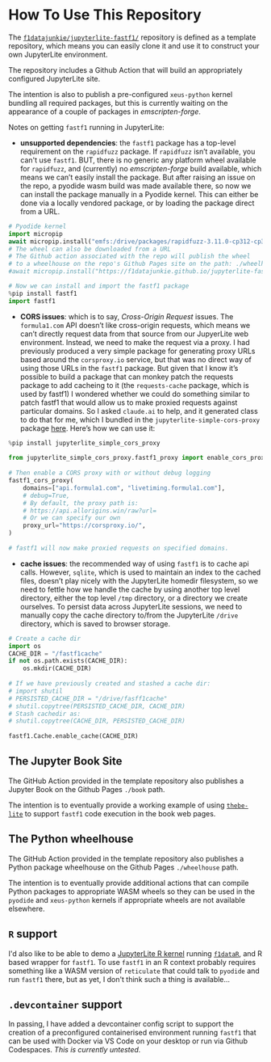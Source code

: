 # How To Use This Repository

The [`f1datajunkie/jupyterlite-fastf1/`](https://github.com/f1datajunkie/jupyterlite-fastf1/) repository is defined as a template repository, which means you can easily clone it and use it to construct your own JupyterLite environment.

The repository includes a Github Action that will build an appropriately configured JupyterLite site.

The intention is also to publish a pre-configured `xeus-python` kernel bundling all required packages, but this is currently waiting on the appearance of a couple of packages in *emscripten-forge*.

Notes on getting `fastf1` running in JupyterLite:

- __unsupported dependencies__: the `fastf1` package has a top-level requirement on the `rapidfuzz` package. If `rapidfuzz` isn’t available, you can't use `fastf1`. BUT, there is no generic any platform wheel available for `rapidfuzz`, and (currently) no *emscripten-forge* build available, which means we can’t easily install the package. But after raising an issue on the repo, a pyodide wasm build was made available there, so now we can install the package manually in a Pyodide kernel. This can either be done via a locally vendored package, or by loading the package direct from a URL.

```python
# Pyodide kernel
import micropip
await micropip.install("emfs:/drive/packages/rapidfuzz-3.11.0-cp312-cp312-pyodide_2024_0_wasm32.whl")
# The wheel can also be downloaded from a URL
# The Github action associated with the repo will publish the wheel
# to a wheelhouse on the repo's Github Pages site on the path: ./wheelhouse/
#await micropip.install("https://f1datajunkie.github.io/jupyterlite-fastf1/wheelhouse/rapidfuzz-3.11.0-cp312-cp312-pyodide_2024_0_wasm32.whl")

# Now we can install and import the fastf1 package
%pip install fastf1
import fastf1
```

- __CORS issues__: which is to say, *Cross-Origin Request* issues. The `formula1.com` API doesn’t like cross-origin requests, which means we can’t directly request data from that source from our JupyerLite web environment. Instead, we need to make the request via a proxy. I had previously produced a very simple package for generating proxy URLs based around the `corsproxy.io` service, but that was no direct way of using those URLs in the `fastf1` package. But given that I know it’s possible to build a package that can monkey patch the requests package to add cacheing to it (the `requests-cache` package, which is used by fastf1) I wondered whether we could do something similar to patch fastf1 that would allow us to make proxied requests against particular domains. So I asked `claude.ai` to help, and it generated class to do that for me, which I bundled in the `jupyterlite-simple-cors-proxy` package [here](https://github.com/innovationOUtside/jupyterlite-simple-cors-proxy/blob/main/jupyterlite_simple_cors_proxy/fastf1_proxy.py). Here’s how we can use it:

```python
%pip install jupyterlite_simple_cors_proxy
 
from jupyterlite_simple_cors_proxy.fastf1_proxy import enable_cors_proxy as fastf1_cors_proxy
 
# Then enable a CORS proxy with or without debug logging
fastf1_cors_proxy(
    domains=["api.formula1.com", "livetiming.formula1.com"],
    # debug=True,
    # By default, the proxy path is:
    # https://api.allorigins.win/raw?url=
    # Or we can specify our own
    proxy_url="https://corsproxy.io/",
)
 
# fastf1 will now make proxied requests on specified domains.
```

- __cache issues__: the recommended way of using `fastf1` is to cache api calls. However, `sqlite`, which is used to maintain an index to the cached files, doesn’t play nicely with the JupyterLite homedir filesystem, so we need to fettle how we handle the cache by using another top level directory, either the top level `/tmp` directory, or a directory we create ourselves. To persist data across JupyterLite sessions, we need to manually copy the cache directory to/from the JupyterLite `/drive` directory, which is saved to browser storage.

```python
# Create a cache dir
import os
CACHE_DIR = "/fastf1cache"
if not os.path.exists(CACHE_DIR):
    os.mkdir(CACHE_DIR)
 
# If we have previously created and stashed a cache dir:
# import shutil
# PERSISTED_CACHE_DIR = "/drive/fasff1cache"
# shutil.copytree(PERSISTED_CACHE_DIR, CACHE_DIR)
# Stash cachedir as:
# shutil.copytree(CACHE_DIR, PERSISTED_CACHE_DIR)
 
fastf1.Cache.enable_cache(CACHE_DIR)
```

## The Jupyter Book Site

The GitHub Action provided in the template repository also publishes a Jupyter Book on the Github Pages `./book` path.

The intention is to eventually provide a working example of using [`thebe-lite`](https://github.com/jupyter-book/thebe) to support `fastf1` code execution in the book web pages.

## The Python wheelhouse

The GitHub Action provided in the template repository also publishes a Python package wheelhouse on the Github Pages `./wheelhouse` path.

The intention is to eventually provide additional actions that can compile Python packages to appropriate WASM wheels so they can be used in the `pyodide` and `xeus-python` kernels if appropriate wheels are not available elsewhere.

## `R` support

I'd also like to be able to demo a [JupyterLite R kernel](https://github.com/r-wasm/jupyterlite-webr-kernel) running [`f1dataR`](https://github.com/SCasanova/f1dataR), and R based wrapper for `fastf1`. To use `fastf1` in an R context probably requires something like a WASM version of `reticulate` that could talk to `pyodide` and run `fastf1` there, but as yet, I don't think such a thing is available...

## `.devcontainer` support

In passing, I have added a devcontainer config script to support the creation of a preconfigured containerised environment running `fastf1` that can be used with Docker via VS Code on your desktop or run via Github Codespaces. *This is currently untested.*

